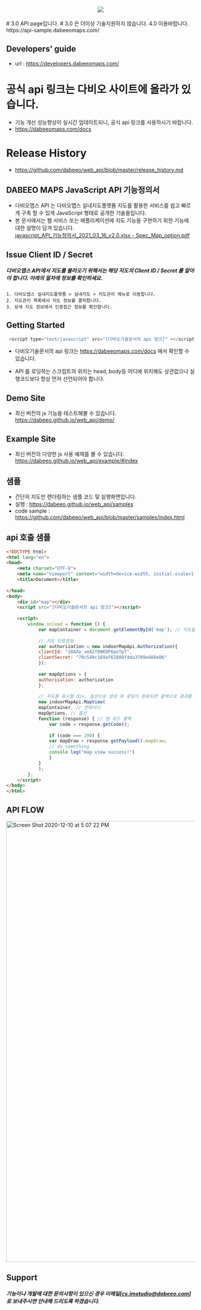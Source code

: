 

<h1 align="center">
 <img src="https://indoor.dabeeomaps.com/upload/demo/CI.png" />
</h1>
# 3.0 API page입니다.
# 3.0 은 더이상 기술지원하지 않습니다. 4.0 이용바랍니다. https://api-sample.dabeeomaps.com/


## Developers' guide
- url : https://developers.dabeeomaps.com/

# 공식 api 링크는 다비오 사이트에 올라가 있습니다. 
- 기능 개선 성능향상이 실시간 업데이트되니, 공식 api 링크를 사용하시기 바랍니다. 
- https://dabeeomaps.com/docs

# Release History
- https://github.com/dabeeo/web_api/blob/master/release_history.md

## DABEEO MAPS JavaScript API 기능정의서 

- 다비오맵스 API 는 다비오맵스 실내지도플랫폼 지도를 활용한 서비스를 쉽고 빠르게 구축 할 수 있게 JavaScript 형태로 공개한 기술들입니다.
- 본 문서에서는 웹 서비스 또는 애플리케이션에 지도 기능을 구현하기 위한 기능에 대한 설명이 담겨 있습니다.    
[javascript_API_기능정의서_2021_03_16_v2.0.xlsx - Spec_Map_option.pdf](https://github.com/dabeeo/web_api/files/6146384/javascript_API_._2021_03_16_v2.0.xlsx.-.Spec_Map_option.pdf)

## Issue Client ID / Secret

##### 다비오맵스 API에서 지도를 불러오기 위해서는 해당 지도의 Client ID / Secret 를 알아야 합니다. 아래의 절차에 정보를 확인하세요.

~~~
1. 다비오맵스 실내지도플랫폼 > 실내지도 > 지도관리 메뉴로 이동합니다.
2. 지도관리 목록에서 지도 정보를 클릭합니다.
3. 상세 지도 정보에서 인증접근 정보를 확인합니다.
~~~

## Getting Started

~~~javascript
 <script type="text/javascript" src="[다비오기술문서의 api 링크]" ></script>
~~~
- 다비오기술문서의 api 링크는 https://dabeeomaps.com/docs 에서 확인할 수 있습니다. 

* API 를 로딩하는 스크립트의 위치는 head, body등 어디에 위치해도 상관없으나 실행코드보다 항상 먼저 선언되어야 합니다.

## Demo Site
- 최신 버전의 js 기능을 테스트해볼 수 있습니다.  
https://dabeeo.github.io/web_api/demo/

## Example Site
- 최신 버전의 다양한 js 사용 예제를 볼 수 있습니다.   
https://dabeeo.github.io/web_api/example/#index   

## 샘플
- 간단히 지도만 렌더링하는 샘플 코드 및 실행화면입니다. 
- 실행 :  https://dabeeo.github.io/web_api/samples      
- code sample : https://github.com/dabeeo/web_api/blob/master/samples/index.html    


## api 호출 샘플
~~~html
<!DOCTYPE html>
<html lang="en">
<head>
    <meta charset="UTF-8">
    <meta name="viewport" content="width=device-width, initial-scale=1.0">
    <title>Document</title>
    
</head>
<body>
    <div id="map"></div>
    <script src="[다비오기술문서의 api 링크]"></script>
    
    <script>
        window.onload = function () {
            var mapContainer = document.getElementById('map'); // 지도를 표시할 div
        
            // 지도 인증정보
            var authorization = new indoorMapApi.Authorization({
            clientId: "28AXw_veA2YbNKDP6poTpT",
            clientSecret: "70c540c169af62808f4da3709e988e06"
            });
        
            var mapOptions = {
            authorization: authorization
            };
        
            // 지도를 표시할 div, 옵션으로 생성 후 로딩이 완료되면 콜백으로 결과를 리턴합니다
            new indoorMapApi.MapView(
            mapContainer, // 컨테이너
            mapOptions, // 옵션
            function (response) { // 맵 로드 콜백
                var code = response.getCode();
        
                if (code === 200) {
                var mapDraw = response.getPayload().mapDraw;
                // do something
                console.log("map view success!")
                }
            }
            );
        };
    </script>
</body>
</html>
~~~

## API FLOW
<img width="1178" alt="Screen Shot 2020-12-10 at 5 07 22 PM" src="https://user-images.githubusercontent.com/63434357/101739019-4f3c5d80-3b0a-11eb-9cdd-475dc1d178b9.png">

## Support

##### 기능이나 개발에 대한 문의사항이 있으신 경우 이메일[cs.imstudio@dabeeo.com] 로 보내주시면 안내해 드리도록 하겠습니다.
